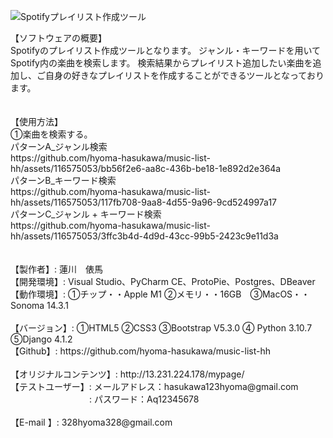 ![Spotifyプレイリスト作成ツール](https://github.com/hyoma-hasukawa/music-list-hh/assets/116575053/12c4cea9-7173-4b53-b040-93e8e16a1562)
<br>
<div>【ソフトウェアの概要】<div>
<div>Spotifyのプレイリスト作成ツールとなります。
ジャンル・キーワードを用いてSpotify内の楽曲を検索します。
検索結果からプレイリスト追加したい楽曲を追加し、ご自身の好きなプレイリストを作成することができるツールとなっております。</div>
<br>
<br>
【使用方法】
<br>
<div>①楽曲を検索する。</div>
<div>パターンA_ジャンル検索</div>
https://github.com/hyoma-hasukawa/music-list-hh/assets/116575053/bb56f2e6-aa8c-436b-be18-1e892d2e364a
<br>
<div>パターンB_キーワード検索</div>
https://github.com/hyoma-hasukawa/music-list-hh/assets/116575053/117fb708-9aa8-4d55-9a96-9cd524997a17
<br>
<div>パターンC_ジャンル + キーワード検索</div>
https://github.com/hyoma-hasukawa/music-list-hh/assets/116575053/3ffc3b4d-4d9d-43cc-99b5-2423c9e11d3a
<br>
<br>
<br>
<div>【製作者】: 蓮川　俵馬</div>
<div>【開発環境】: Visual Studio、PyCharm CE、ProtoPie、Postgres、DBeaver</div>
<div>【動作環境】: ①チップ・・Apple M1 ②メモリ・・16GB　③MacOS・・Sonoma 14.3.1</div>
<br>
<div>【バージョン】: ①HTML5  ②CSS3 ③Bootstrap V5.3.0 ④ Python 3.10.7 ⑤Django 4.1.2</div>
<div>【Github】: https://github.com/hyoma-hasukawa/music-list-hh</div>
<br>
<div>【オリジナルコンテンツ】: http://13.231.224.178/mypage/</div>
<div>【テストユーザー】: メールアドレス：hasukawa123hyoma@gmail.com</div>
<div>　　　　　　　　　: パスワード：Aq12345678</div>
<br>
<div>【E-mail 】: 328hyoma328@gmail.com</div>
